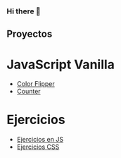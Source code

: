 ### Hi there 👋

<!--
**matiasp10/matiasp10** is a ✨ _special_ ✨ repository because its `README.md` (this file) appears on your GitHub profile.

Here are some ideas to get you started:

- 🔭 I’m currently working on ...
- 🌱 I’m currently learning ...
- 👯 I’m looking to collaborate on ...
- 🤔 I’m looking for help with ...
- 💬 Ask me about ...
- 📫 How to reach me: ...
- 😄 Pronouns: ...
- ⚡ Fun fact: ...
-->

## Proyectos

# JavaScript Vanilla

- [Color Flipper](https://github.com/matiasp10/color-flipper)
- [Counter](https://github.com/matiasp10/counter)

# Ejercicios

- [Ejercicios en JS](https://github.com/matiasp10/ejercicios-programacion-JS)
- [Ejercicios CSS](https://github.com/matiasp10/ejercicios-css)
